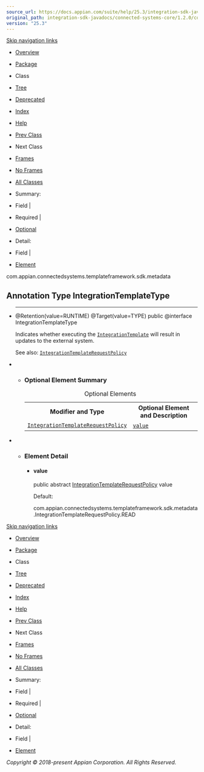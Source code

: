 ```yaml
---
source_url: https://docs.appian.com/suite/help/25.3/integration-sdk-javadocs/connected-systems-core/1.2.0/com/appian/connectedsystems/templateframework/sdk/metadata/IntegrationTemplateType.html
original_path: integration-sdk-javadocs/connected-systems-core/1.2.0/com/appian/connectedsystems/templateframework/sdk/metadata/IntegrationTemplateType.html
version: "25.3"
---
```


[Skip navigation links](#skip.navbar.top "Skip navigation links")

-   [Overview](../../../../../../overview-summary.html)
-   [Package](package-summary.html)
-   Class
-   [Tree](package-tree.html)
-   [Deprecated](../../../../../../deprecated-list.html)
-   [Index](../../../../../../index-all.html)
-   [Help](../../../../../../help-doc.html)

-   [Prev Class](../../../../../../com/appian/connectedsystems/templateframework/sdk/metadata/IntegrationTemplateRequestPolicy.html "enum in com.appian.connectedsystems.templateframework.sdk.metadata")
-   Next Class

-   [Frames](../../../../../../index.html?com/appian/connectedsystems/templateframework/sdk/metadata/IntegrationTemplateType.html)
-   [No Frames](IntegrationTemplateType.html)

-   [All Classes](../../../../../../allclasses-noframe.html)

-   Summary: 
-   Field | 
-   Required | 
-   [Optional](#annotation.type.optional.element.summary)

-   Detail: 
-   Field | 
-   [Element](#annotation.type.element.detail)

com.appian.connectedsystems.templateframework.sdk.metadata

## Annotation Type IntegrationTemplateType

-   * * *

    @Retention(value=RUNTIME)
     @Target(value=TYPE)
    public @interface IntegrationTemplateType

    Indicates whether executing the [`IntegrationTemplate`](../../../../../../com/appian/connectedsystems/templateframework/sdk/IntegrationTemplate.html "interface in com.appian.connectedsystems.templateframework.sdk") will result in updates to the external system.

    See also: [`IntegrationTemplateRequestPolicy`](../../../../../../com/appian/connectedsystems/templateframework/sdk/metadata/IntegrationTemplateRequestPolicy.html "enum in com.appian.connectedsystems.templateframework.sdk.metadata")

-   -   ### Optional Element Summary

        <table class="memberSummary" border="0" cellpadding="3" cellspacing="0" summary="Optional Element Summary table, listing optional elements, and an explanation"><caption><span>Optional Elements</span><span class="tabEnd">&nbsp;</span></caption><tbody><tr><th class="colFirst" scope="col">Modifier and Type</th><th class="colLast" scope="col">Optional Element and Description</th></tr><tr class="altColor"><td class="colFirst"><code><a href="../../../../../../com/appian/connectedsystems/templateframework/sdk/metadata/IntegrationTemplateRequestPolicy.html" title="enum in com.appian.connectedsystems.templateframework.sdk.metadata">IntegrationTemplateRequestPolicy</a></code></td><td class="colLast"><code><span class="memberNameLink"><a href="../../../../../../com/appian/connectedsystems/templateframework/sdk/metadata/IntegrationTemplateType.html#value--">value</a></span></code>&nbsp;</td></tr></tbody></table>

-   -   ### Element Detail

        -   #### value

            public abstract [IntegrationTemplateRequestPolicy](../../../../../../com/appian/connectedsystems/templateframework/sdk/metadata/IntegrationTemplateRequestPolicy.html "enum in com.appian.connectedsystems.templateframework.sdk.metadata") value

            Default:

            com.appian.connectedsystems.templateframework.sdk.metadata.IntegrationTemplateRequestPolicy.READ

[Skip navigation links](#skip.navbar.bottom "Skip navigation links")

-   [Overview](../../../../../../overview-summary.html)
-   [Package](package-summary.html)
-   Class
-   [Tree](package-tree.html)
-   [Deprecated](../../../../../../deprecated-list.html)
-   [Index](../../../../../../index-all.html)
-   [Help](../../../../../../help-doc.html)

-   [Prev Class](../../../../../../com/appian/connectedsystems/templateframework/sdk/metadata/IntegrationTemplateRequestPolicy.html "enum in com.appian.connectedsystems.templateframework.sdk.metadata")
-   Next Class

-   [Frames](../../../../../../index.html?com/appian/connectedsystems/templateframework/sdk/metadata/IntegrationTemplateType.html)
-   [No Frames](IntegrationTemplateType.html)

-   [All Classes](../../../../../../allclasses-noframe.html)

-   Summary: 
-   Field | 
-   Required | 
-   [Optional](#annotation.type.optional.element.summary)

-   Detail: 
-   Field | 
-   [Element](#annotation.type.element.detail)

_Copyright © 2018-present Appian Corporation. All Rights Reserved._